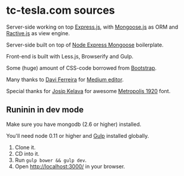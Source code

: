 # tc-tesla.com sources

Server-side working on top [Express.js](http://expressjs.com), with [Mongoose.js](http://mongoosejs.com) as ORM and
[Ractive.js](http://www.ractivejs.org) as view engine.

Server-side built on top of [Node Express Mongoose](https://github.com/madhums/node-express-mongoose) boilerplate.

Front-end is built with Less.js, Browserify and Gulp.

Some (huge) amount of CSS-code borrowed from [Bootstrap](http://getbootstrap.com).

Many thanks to [Davi Ferreira](https://github.com/daviferreira) for [Medium editor](https://github.com/daviferreira/medium-editor).

Special thanks for [Josip Kelava](http://josipkelava.com/) for awesome [Metropolis 1920](http://incredibletypes.com/metropolis-1920/) font.

## Runinin in dev mode

Make sure you have mongodb (2.6 or higher) installed.

You'll need node 0.11 or higher and [Gulp](https://www.npmjs.com/packages/gulp) installed globally.

1. Clone it.
2. CD into it.
3. Run `gulp bower && gulp dev`.
4. Open [http://localhost:3000/](http://localhost:3000/) in your browser.

